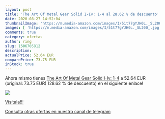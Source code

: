 ```yaml
---
layout: post
title: 'The Art Of Metal Gear Solid I-Iv: 1-4 al 28.62 % de descuento'
date: 2020-08-27 14:52:04
thumbnailImage: 'https://m.media-amazon.com/images/I/51t77gYJH0L._SL200_.jpg'
images: [ 'https://m.media-amazon.com/images/I/51t77gYJH0L._SL200_.jpg' ]
comments: true
category: ofertas
author: ring
slug: 1506705812
description:
actualPrice: 52.64 EUR
comparePrice: 73.75 EUR
inStock: true
---
```


Ahora mismo tienes [The Art Of Metal Gear Solid I-Iv: 1-4](https://www.amazon.com/dp/1506705812/?tag=redken08-20) a 52.64 EUR (original: 73.75 EUR) (28.62 %  de descuento) en el siguiente enlace!

[![](https://m.media-amazon.com/images/I/51t77gYJH0L._SL200_.jpg)](https://www.amazon.com/dp/1506705812/?tag=redken08-20)

[Visítala!!!](https://www.amazon.com/dp/1506705812/?tag=redken08-20)

[Consulta otras ofertas en nuestro canal de telegram](https://t.me/s/ofertas25)
